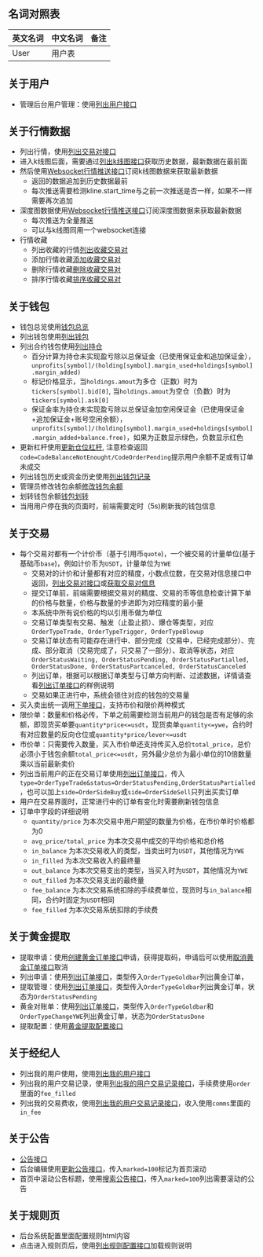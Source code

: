 ## 名词对照表
|英文名词|中文名词|备注|
|:------|:----|:--|
|User|用户表||

## 关于用户
* 管理后台用户管理：使用<a href="#api-User-SearchUser">列出用户接口</a>

## 关于行情数据
* 列出行情，使用<a href="#api-Market-ListSymbol">列出交易对接口</a>
* 进入k线图后面，需要通过<a href="#api-Market-ListKLine">列出k线图接口</a>获取历史数据，最新数据在最前面
* 然后使用<a href="#api-Market-WsMarket">Websocket行情推送接口</a>订阅k线图数据来获取最新数据
  * 返回的数据追加到历史数据最前
  * 每次推送需要检测kline.start_time与之前一次推送是否一样，如果不一样需要再次追加
* 深度图数据使用<a href="#api-Market-WsMarket">Websocket行情推送接口</a>订阅深度图数据来获取最新数据
  * 每次推送为全量推送
  * 可以与k线图同用一个websocket连接
* 行情收藏
  * 列出收藏的行情<a href="#api-Market-ListFavoritesSymbol">列出收藏交易对</a>
  * 添加行情收藏<a href="#api-Market-AddFavoritesSymbol">添加收藏交易对</a>
  * 删除行情收藏<a href="#api-Market-RemoveFavoritesSymbol">删除收藏交易对</a>
  * 排序行情收藏<a href="#api-Market-SwitchFavoritesSymbol">排序收藏交易对</a>

## 关于钱包
* 钱包总览使用<a href="#api-Balance-LoadBalanceOverview">钱包总览</a>
* 列出钱包使用<a href="#api-Balance-ListBalance">列出钱包</a>
* 列出合约钱包使用<a href="#api-Balance-ListHolding">列出持仓</a>
  * 百分计算为持仓未实现盈亏除以总保证金（已使用保证金和追加保证金），`unprofits[symbol]/(holding[symbol].margin_used+holdings[symbol].margin_added)`
  * 标记价格显示，当`holdings.amout`为多仓（正数）时为`tickers[symbol].bid[0]`, 当`holdings.amout`为空仓（负数）时为`tickers[symbol].ask[0]`
  * 保证金率为持仓未实现盈亏除以总保证金加空闲保证金（已使用保证金+追加保证金+账号空闲余额），`unprofits[symbol]/(holding[symbol].margin_used+holdings[symbol].margin_added+balance.free)`，如果为正数显示绿色，负数显示红色
* 更新杠杆使用<a href="#api-Balance-ChangeHoldingLever">更新仓位杠杆</a>, 注意检查返回`code=CodeBalanceNotEnought/CodeOrderPending`提示用户余额不足或有订单未成交
* 列出钱包历史或资金历史使用<a href="#api-Balance-ListBalanceRecord">列出钱包记录</a>
* 管理员修改钱包余额<a href="#api-Balance-ChangeUserBalance">修改钱包余额</a>
* 划转钱包余额<a href="#api-Balance-TransferBalance">钱包划转</a>
* 当用用户停在我的页面时，前端需要定时（5s)刷新我的钱包信息

## 关于交易
* 每个交易对都有一个计价币（基于引用币`quote`)，一个被交易的计量单位(基于基础币`base`)，例如计价币为`USDT`，计量单位为`YWE`
  * 交易对的计价和计量都有对应的精度，小数点位数，在交易对信息接口中返回，<a href="#api-Market-ListSymbol">列出交易对接口</a>或<a href="#api-Market-LoadSymbol">获取交易对信息</a>
  * 提交订单前，前端需要根据交易对的精度、交易的币等信息检查计算下单的价格与数量，价格与数量的步进即为对应精度的最小量
  * 本系统中所有说价格的均以引用币做为单位
  * 交易订单类型有交易、触发（止盈止损）、爆仓等类型，对应`OrderTypeTrade, OrderTypeTrigger, OrderTypeBlowup`
  * 交易订单状态有可能存在进行中、部分完成（交易中，已经完成部分）、完成、部分取消（交易完成了，只交易了一部分）、取消等状态，对应`OrderStatusWaiting, OrderStatusPending, OrderStatusPartialled, OrderStatusDone, OrderStatusPartcanceled, OrderStatusCanceled`
  * 列出订单，根据可以根据订单类型与订单方向判断、过滤数据，详情请查看<a href="#api-Order-SearchOrder">列出订单接口</a>的样例说明
  * 交易如果正进行中，系统会锁住对应的钱包的交易量
* 买入卖出统一调用<a href="#api-Order-PlaceOrder">下单接口</a>，支持市价和限价两种模式
* 限价单：数量和价格必传，下单之前需要检测当前用户的钱包是否有足够的余额，即现货买单要`quantity*price<=usdt`，现货卖单`quantity<=ywe`，合约时有对应数量的反向仓位或`quantity*price/lever<=usdt`
* 市价单：只需要传入数量，买入市价单还支持传买入总价`total_price`，总价必须小于钱包余额`total_price<=usdt`，另外最少总价为最小单位的10倍数量乘以当前最新卖价
* 列出当前用户的正在交易订单使用<a href="#api-Order-SearchOrder">列出订单接口</a>，传入`type=OrderTypeTrade&status=OrderStatusPending,OrderStatusPartialled`，也可以加上`side=OrderSideBuy`或`side=OrderSideSell`只列出买卖订单
* 用户在交易界面时，正常进行中的订单有变化时需要刷新钱包信息
* 订单中字段的详细说明
  * `quantity/price` 为本次交易中用户期望的数量为价格，在市价单时价格都为0
  * `avg_price/total_price` 为本次交易中成交的平均价格和总价格
  * `in_balance` 为本次交易收入的类型，当卖出时为`USDT`，其他情况为`YWE`
  * `in_filled` 为本次交易收入的最终量
  * `out_balance` 为本次交易支出的类型，当买入时为`USDT`，其他情况为`YWE`
  * `out_filled` 为本次交易支出的最终量
  * `fee_balance` 为本次交易系统扣除的手续费单位，现货时与`in_balance`相同，合约时固定为`USDT`相同
  * `fee_filled` 为本次交易系统扣除的手续费

## 关于黄金提取
* 提取申请：使用<a href="#api-Order-CreateGoldbarOrder">创建黄金订单接口</a>申请，获得提取码，申请后可以使用<a href="#api-Order-CancelGoldbarOrder">取消黄金订单接口</a>取消
* 列出申请：使用<a href="#api-Order-SearchOrder">列出订单接口</a>，类型传入`OrderTypeGoldbar`列出黄金订单，
* 提取管理：使用<a href="#api-Order-SearchOrder">列出订单接口</a>，类型传入`OrderTypeGoldbar`列出黄金订单，状态为`OrderStatusPending`
* 黄金对账单：使用<a href="#api-Order-SearchOrder">列出订单接口</a>，类型传入`OrderTypeGoldbar`和`OrderTypeChangeYWE`列出黄金订单，状态为`OrderStatusDone`
* 提取配置：使用<a href="#api-Conf-ConfGoldbar">黄金提取配置接口</a>

## 关于经纪人
* 列出我的用户使用，使用<a href="#api-User-SearchMyUser">列出我的用户接口</a>
* 列出我的用户交易记录，使用<a href="#api-User-SearchMyUserOrder">列出我的用户交易记录接口</a>，手续费使用`order`里面的`fee_filled`
* 列出我的交易费收，使用<a href="#api-User-SearchMyUserOrder">列出我的用户交易记录接口</a>，收入使用`comms`里面的`in_fee`

## 关于公告
* <a href="#api-Announce">公告接口</a>
* 后台编辑使用<a href="#api-Announce-UpdateAnnounce">更新公告接口</a>，传入`marked=100`标记为首页滚动
* 首页中滚动公告标题，使用<a href="#api-Announce-SearchAnnounce">搜索公告接口</a>，传入`marked=100`列出需要滚动的公告

## 关于规则页
* 后台系统配置里面配置规则html内容
* 点击进入规则页后，使用<a href="#api-Conf-ConfRule">列出规则配置接口</a>加载规则说明
